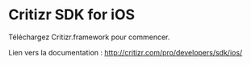 # Critizr SDK for iOS

Téléchargez Critizr.framework pour commencer.

Lien vers la documentation : http://critizr.com/pro/developers/sdk/ios/
